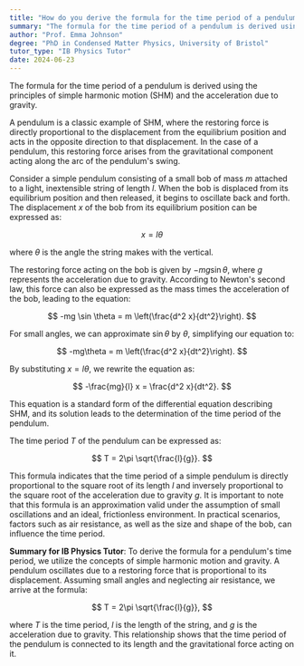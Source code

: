 ```yaml
---
title: "How do you derive the formula for the time period of a pendulum?"
summary: "The formula for the time period of a pendulum is derived using simple harmonic motion principles and the acceleration due to gravity."
author: "Prof. Emma Johnson"
degree: "PhD in Condensed Matter Physics, University of Bristol"
tutor_type: "IB Physics Tutor"
date: 2024-06-23
---
```


The formula for the time period of a pendulum is derived using the principles of simple harmonic motion (SHM) and the acceleration due to gravity.

A pendulum is a classic example of SHM, where the restoring force is directly proportional to the displacement from the equilibrium position and acts in the opposite direction to that displacement. In the case of a pendulum, this restoring force arises from the gravitational component acting along the arc of the pendulum's swing.

Consider a simple pendulum consisting of a small bob of mass $m$ attached to a light, inextensible string of length $l$. When the bob is displaced from its equilibrium position and then released, it begins to oscillate back and forth. The displacement $x$ of the bob from its equilibrium position can be expressed as:

$$
x = l\theta
$$

where $\theta$ is the angle the string makes with the vertical.

The restoring force acting on the bob is given by $-mg \sin \theta$, where $g$ represents the acceleration due to gravity. According to Newton's second law, this force can also be expressed as the mass times the acceleration of the bob, leading to the equation:

$$
-mg \sin \theta = m \left(\frac{d^2 x}{dt^2}\right).
$$

For small angles, we can approximate $\sin \theta$ by $\theta$, simplifying our equation to:

$$
-mg\theta = m \left(\frac{d^2 x}{dt^2}\right).
$$

By substituting $x = l\theta$, we rewrite the equation as:

$$
-\frac{mg}{l} x = \frac{d^2 x}{dt^2}.
$$

This equation is a standard form of the differential equation describing SHM, and its solution leads to the determination of the time period of the pendulum.

The time period $T$ of the pendulum can be expressed as:

$$
T = 2\pi \sqrt{\frac{l}{g}}.
$$

This formula indicates that the time period of a simple pendulum is directly proportional to the square root of its length $l$ and inversely proportional to the square root of the acceleration due to gravity $g$. It is important to note that this formula is an approximation valid under the assumption of small oscillations and an ideal, frictionless environment. In practical scenarios, factors such as air resistance, as well as the size and shape of the bob, can influence the time period.

**Summary for IB Physics Tutor**: To derive the formula for a pendulum's time period, we utilize the concepts of simple harmonic motion and gravity. A pendulum oscillates due to a restoring force that is proportional to its displacement. Assuming small angles and neglecting air resistance, we arrive at the formula:

$$
T = 2\pi \sqrt{\frac{l}{g}},
$$

where $T$ is the time period, $l$ is the length of the string, and $g$ is the acceleration due to gravity. This relationship shows that the time period of the pendulum is connected to its length and the gravitational force acting on it.
    